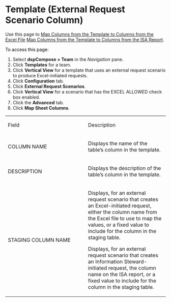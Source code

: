# Template (External Request Scenario Column)

<div class="use">

Use this page to [Map Columns from the Template to Columns from the
Excel
File](../../../Migration/Map/Use_Cases/Map_Columns_Template_to_Sprdsht.htm)
[Map Columns from the Template to Columns from the ISA
Report](../../ISA/Use_Cases/Map_Columns_from_the_Template_to_Columns_from_the_ISA_Report.htm).

</div>

<span style="color: #000000;">To access this page:</span>

1.  Select <span style="font-weight: bold;">dspCompose \> Team</span> in
    the *Navigation* pane.
2.  Click <span style="font-weight: bold;">Templates</span> for a team.
3.  Click <span style="font-weight: bold;">Vertical View</span> for a
    template that uses an external request scenario to produce
    Excel-initiated requests.
4.  Click <span style="font-weight: bold;">Configuration</span> tab.
5.  Click <span style="font-weight: bold;">External Request
    Scenarios</span>.
6.  Click <span style="font-weight: bold;">Vertical View</span> for a
    scenario that has the EXCEL ALLOWED check box enabled.
7.  Click the <span style="font-weight: bold;">Advanced</span> tab.
8.  Click <span style="font-weight: bold;">Map Sheet Columns</span>.

<table>
<colgroup>
<col style="width: 50%" />
<col style="width: 50%" />
</colgroup>
<tbody>
<tr class="odd">
<td><p>Field</p></td>
<td><p>Description</p></td>
</tr>
<tr class="even">
<td><p>COLUMN NAME</p></td>
<td><p>Displays the name of the table’s column in the template.</p></td>
</tr>
<tr class="odd">
<td><p>DESCRIPTION</p></td>
<td><p>Displays the description of the table’s column in the template.</p></td>
</tr>
<tr class="even">
<td><p>STAGING COLUMN NAME</p></td>
<td><p>Displays, for an external request scenario that creates an Excel-initiated request, either the column name from the Excel file to use to map the values, or a fixed value to include for the column in the staging table.</p>
<p>Displays, for an external request scenario that creates an Information Steward-initiated request, the column name on the ISA report, or a fixed value to include for the column in the staging table.</p></td>
</tr>
</tbody>
</table>
